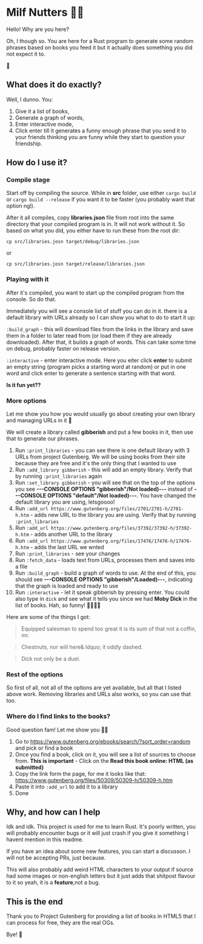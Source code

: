 # Milf Nutters 🤌🏻

Hello! Why are you here?

Oh, I though so. You are here for a Rust program to generate some random phrases based on books you feed it but it actually does something you did not expect it to.

😬

## What does it do exactly?

Well, I dunno. You:
1. Give it a list of books,
2. Generate a graph of words,
3. Enter interactive mode,
4. Click enter till it generates a funny enough phrase that you send it to your friends thinking you are funny while they start to question your friendship.

## How do I use it?

### Compile stage

Start off by compiling the source. While in **src** folder, use either ``cargo build`` or ``cargo build --release`` if you want it to be faster (you probably want that option ngl).

After it all compiles, copy **libraries.json** file from root into the same directory that your compiled program is in. It will not work without it. So based on what you did, you either have to run these from the root dir:

```cp src/libraries.josn target/debug/libraries.json```

or

```cp src/libraries.josn target/release/libraries.json```

### Playing with it

After it's compiled, you want to start up the compiled program from the console. So do that.

Immediately you will see a console list of stuff you can do in it. there is a default library with URLs already so I can show you what to do to start it up:

``:build_graph`` - this will download files from the links in the library and save them in a folder to later read from (or load them if they are already downloaded). After that, it builds a graph of words. This can take some time on debug, probably faster on release version.

``:interactive`` - enter interactive mode. Here you eiter click **enter** to submit an empty string (program picks a starting word at random) or put in one word and click enter to generate a sentence starting with that word.

**Is it fun yet??**

### More options

Let me show you how you would usually go about creating your own library and managing URLs in it 🫡

We will create a library called **gibberish** and put a few books in it, then use that to generate our phrases.

1. Run ``:print_libraries`` - you can see there is one default library with 3 URLs from project Gutenberg. We will be using books from their site because they are free and it's the only thing that I wanted to use
2. Run ``:add_library gibberish`` - this will add an empty library. Verify that by running ``:print_libraries`` again
3. Run ``:set_library gibberish`` - you will see that on the top of the options you see **---CONSOLE OPTIONS "gibberish"/Not loaded)---** instead of **---CONSOLE OPTIONS "default"/Not loaded)---**. You have changed the default library you are using, letsgoooo!
4. Run ``:add_url https://www.gutenberg.org/files/2701/2701-h/2701-h.htm`` - adds new URL to the library you are using. Verify that by running ``:print_libraries``
5. Run ``:add_url https://www.gutenberg.org/files/37392/37392-h/37392-h.htm`` - adds another URL to the library
6. Run ``:add_url https://www.gutenberg.org/files/17476/17476-h/17476-h.htm`` - adds the last URL we wnted
7. Run ``:print_libraries`` - see your changes
8. Run ``:fetch_data`` - loads text from URLs, processes them and saves into a file
9. Run ``:build_graph`` - build a graph of words to use. At the end of this, you should see **---CONSOLE OPTIONS "gibberish"/Loaded)---**, indicating that the graph is loaded and ready to use
10. Run ``:interactive`` - let it speak gibberish by pressing enter. You could also type in ``dick`` and see what it tells you since we had **Moby Dick** in the list of books. Hah, so funny! 🥳🥳👏🍆

Here are some of the things I got:
> Equipped salesman to spend too great it is its sum of that not a coffin, mr.

> Chestnuts, nor will here& ldquo;
 it oddly dashed.

> Dick not only be a duel.

### Rest of the options

So first of all, not all of the options are yet available, but all that I listed above work. Removing libraries and URLs also works, so you can use that too. 

### Where do I find links to the books?

Good question fam! Let me show you 👩‍💻

1. Go to https://www.gutenberg.org/ebooks/search/?sort_order=random and pick or find a book
2. Once you find a book, click on it, you will see a list of sources to choose from. **This is important** - Click on the **Read this book online: HTML (as submitted)**
3. Copy the link form the page, for me it looks like that: https://www.gutenberg.org/files/50309/50309-h/50309-h.htm
4. Paste it into ``:add_url`` to add it to a library
5. Done

## Why, and how can I help

Idk and idk. This project is used for me to learn Rust. It's poorly written, you will probably encounter bugs or it will just crash if you give it something I havent mention in this readme.

If you have an idea about some new features, you can start a discusson. I will not be accepting PRs, just because. 

This will also probably add weird HTML characters to your output if source had some images or non-english letters but it just adds that shitpost flavour to it so yeah, it is a **feature**,not a bug.

## This is the end

Thank you to Project Gutenberg for providing a list of books in HTML5 that I can process for free, they are the real OGs.

Bye! 🎉


